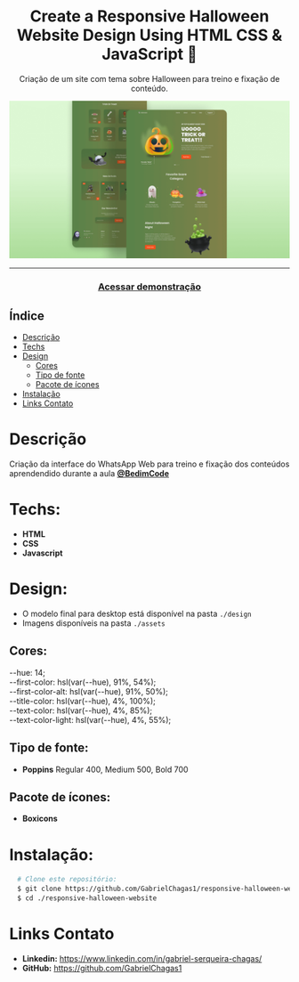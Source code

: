 <div align="center">
    <h1 align="center">Create a Responsive Halloween Website Design Using HTML CSS & JavaScript 🎃</h1>
    <p>Criação de um site com tema sobre Halloween para treino e fixação de conteúdo.</p>
    <img src="./design/preview.png" alt="Logo" width="800">
</div>

---
<h3 align="center">
  <a href="https://responsive-halloween-website.vercel.app/">Acessar demonstração</a>
</h3>

## Índice

* [Descrição](#descrição)
* [Techs](#techs)
* [Design](#design)
  * [Cores](#cores)
  * [Tipo de fonte](#tipo-de-fonte)
  * [Pacote de ícones](#pacote-de-ícones)
* [Instalação](#instalação)
* [Links Contato](#links-contato)

# Descrição
Criação da interface do WhatsApp Web para treino e fixação dos conteúdos aprendendido durante a aula [**@BedimCode**](https://www.youtube.com/c/Bedimcode)

# Techs: 
- **HTML**
- **CSS**
- **Javascript**

# Design:
- O modelo final para desktop está disponível na pasta `./design`
- Imagens disponíveis na pasta `./assets`<br>

## Cores:
--hue: 14;<br>
--first-color: hsl(var(--hue), 91%, 54%);<br>
--first-color-alt: hsl(var(--hue), 91%, 50%);<br>
--title-color: hsl(var(--hue), 4%, 100%);<br>
--text-color: hsl(var(--hue), 4%, 85%);<br>
--text-color-light: hsl(var(--hue), 4%, 55%);<br>

## Tipo de fonte:
- **Poppins** Regular 400, Medium 500, Bold 700


## Pacote de ícones:
- **Boxicons**

# Instalação:
```bash
  # Clone este repositório:
  $ git clone https://github.com/GabrielChagas1/responsive-halloween-website.git
  $ cd ./responsive-halloween-website
```

# Links Contato
- **Linkedin:** https://www.linkedin.com/in/gabriel-serqueira-chagas/<br>
- **GitHub:** https://github.com/GabrielChagas1<br>